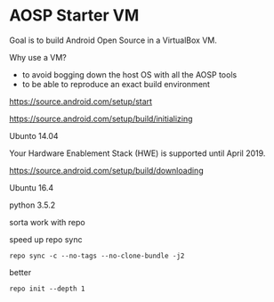 # AOSP Starter VM
Goal is to build Android Open Source in a VirtualBox VM.

Why use a VM? 
- to avoid bogging down the host OS with all the AOSP tools
- to be able to reproduce an exact build environment

https://source.android.com/setup/start

https://source.android.com/setup/build/initializing

Ubunto 14.04

Your Hardware Enablement Stack (HWE) is supported until April 2019.


https://source.android.com/setup/build/downloading

Ubuntu 16.4

python 3.5.2

sorta work with repo

speed up repo sync

``repo sync -c --no-tags --no-clone-bundle -j2``

better

``repo init --depth 1``

